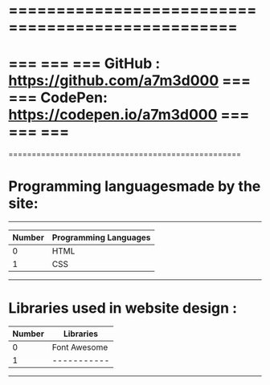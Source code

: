   ==================================================                  
  ==================================================
  ===                                            ===
  ===  GitHub :  https://github.com/a7m3d000     ===
  ===  CodePen:  https://codepen.io/a7m3d000     ===
  ===                                            ===
  ==================================================
  ==================================================




# Programming languages ​​made by the site:
---

Number  |  Programming Languages
------- |  ---------------------
0       |  HTML
1       |  CSS
--------------------------------



# Libraries used in website design :
Number  |  Libraries
------- |  ---------------------
0       |  Font Awesome
1       |  -----------
--------------------------------

